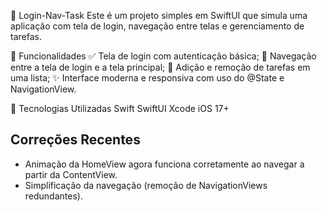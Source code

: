 📱 Login-Nav-Task
Este é um projeto simples em SwiftUI que simula uma aplicação com tela de login, navegação entre telas e gerenciamento de tarefas.

🚀 Funcionalidades
✅ Tela de login com autenticação básica;
📲 Navegação entre a tela de login e a tela principal;
📝 Adição e remoção de tarefas em uma lista;
✨ Interface moderna e responsiva com uso do @State e NavigationView.

🧪 Tecnologias Utilizadas
Swift
SwiftUI
Xcode
iOS 17+

## Correções Recentes
- Animação da HomeView agora funciona corretamente ao navegar a partir da ContentView.
- Simplificação da navegação (remoção de NavigationViews redundantes).
